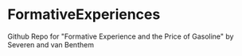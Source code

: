 # FormativeExperiences
Github Repo for "Formative Experience and the Price of Gasoline" by Severen and van Benthem

